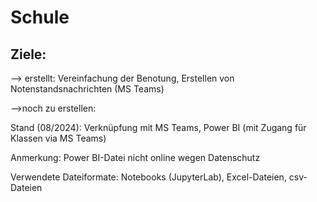 # Schule
## Ziele: 
--> erstellt: Vereinfachung der Benotung, Erstellen von Notenstandsnachrichten (MS Teams)

-->noch zu erstellen: 

Stand (08/2024): Verknüpfung mit MS Teams, Power BI (mit Zugang für Klassen via MS Teams)

Anmerkung: Power BI-Datei nicht online wegen Datenschutz

Verwendete Dateiformate: Notebooks (JupyterLab), Excel-Dateien, csv-Dateien
